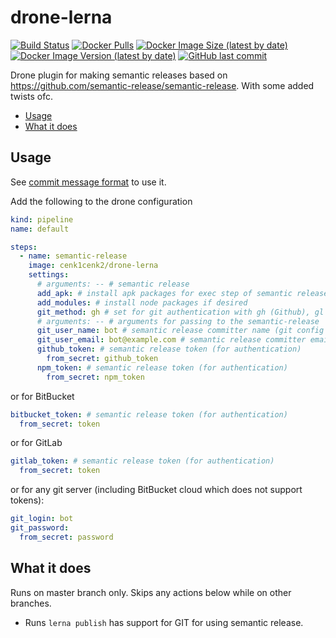 # drone-lerna

[![Build Status](https://drone.kilic.dev/api/badges/cenk1cenk2/drone-lerna/status.svg)](https://drone.kilic.dev/cenk1cenk2/drone-lerna)
[![Docker Pulls](https://img.shields.io/docker/pulls/cenk1cenk2/drone-lerna)](https://hub.docker.com/repository/docker/cenk1cenk2/drone-lerna)
[![Docker Image Size (latest by date)](https://img.shields.io/docker/image-size/cenk1cenk2/drone-lerna)](https://hub.docker.com/repository/docker/cenk1cenk2/drone-lerna)
[![Docker Image Version (latest by date)](https://img.shields.io/docker/v/cenk1cenk2/drone-lerna)](https://hub.docker.com/repository/docker/cenk1cenk2/drone-lerna)
[![GitHub last commit](https://img.shields.io/github/last-commit/cenk1cenk2/drone-lerna)](https://github.com/cenk1cenk2/drone-lerna)

Drone plugin for making semantic releases based on https://github.com/semantic-release/semantic-release. With some added twists ofc.

<!-- toc -->

- [Usage](#usage)
- [What it does](#what-it-does)

<!-- tocstop -->

## Usage

See [commit message format](https://github.com/semantic-release/semantic-release#commit-message-format) to use it.

Add the following to the drone configuration

```yml
kind: pipeline
name: default

steps:
  - name: semantic-release
    image: cenk1cenk2/drone-lerna
    settings:
      # arguments: -- # semantic release
      add_apk: # install apk packages for exec step of semantic release
      add_modules: # install node packages if desired
      git_method: gh # set for git authentication with gh (Github), gl (GitLab), bb (BitBucket), cr (Credentials)
      # arguments: -- # arguments for passing to the semantic-release
      git_user_name: bot # semantic release committer name (git config user.name), defaults to semantic-release
      git_user_email: bot@example.com # semantic release committer email (git config user.email)
      github_token: # semantic release token (for authentication)
        from_secret: github_token
      npm_token: # semantic release token (for authentication)
        from_secret: npm_token
```

or for BitBucket

```yml
bitbucket_token: # semantic release token (for authentication)
  from_secret: token
```

or for GitLab

```yml
gitlab_token: # semantic release token (for authentication)
  from_secret: token
```

or for any git server (including BitBucket cloud which does not support tokens):

```yml
git_login: bot
git_password:
  from_secret: password
```

## What it does

Runs on master branch only. Skips any actions below while on other branches.

- Runs `lerna publish` has support for GIT for using semantic release.

